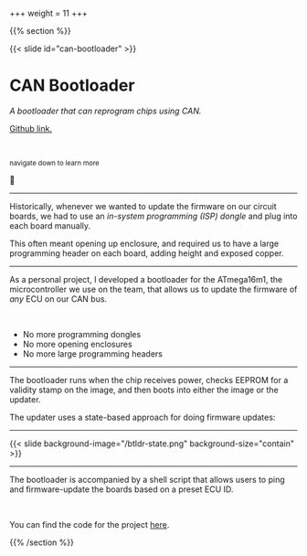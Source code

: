 +++
weight = 11
+++

{{% section %}}

{{< slide id="can-bootloader" >}}

# CAN Bootloader

_A bootloader that can reprogram chips using CAN._

[Github
link.](https://github.com/olin-electric-motorsports/olin-electric-motorsports)

<br />

<small>navigate down to learn more</small>

🔽

---

Historically, whenever we wanted to update the firmware on our circuit boards,
we had to use an _in-system programming (ISP) dongle_ and plug into each board
manually.

This often meant opening up enclosure, and required us to have a large
programming header on each board, adding height and exposed copper.

---

As a personal project, I developed a bootloader for the ATmega16m1, the
microcontroller we use on the team, that allows us to update the firmware of
_any_ ECU on our CAN bus.

<br />

* No more programming dongles
* No more opening enclosures
* No more large programming headers

---

The bootloader runs when the chip receives power, checks EEPROM for a validity
stamp on the image, and then boots into either the image or the updater.

The updater uses a state-based approach for doing firmware updates:

---

{{< slide background-image="/btldr-state.png" background-size="contain" >}}

---

The bootloader is accompanied by a shell script that allows users to ping and
firmware-update the boards based on a preset ECU ID.

<br />

You can find the code for the project [here](https://github.com/olin-electric-motorsports/olin-electric-motorsports).

{{% /section %}}

